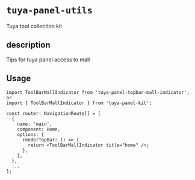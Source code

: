 # `tuya-panel-utils`

Tuya tool collection kit

## description
Tips for tuya panel access to mall

## Usage

```
import ToolBarMallIndicator from 'tuya-panel-topbar-mall-indicator';
or
import { ToolBarMallIndicator } from 'tuya-panel-kit';

const router: NavigationRoute[] = [
  {
    name: 'main',
    component: Home,
    options: {
      renderTopBar: () => {
        return <ToolBarMallIndicator title="home" />;
      },
    },
  },
  ...
];

```


